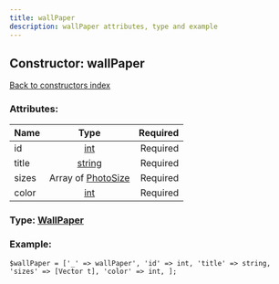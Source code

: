 ```yaml
---
title: wallPaper
description: wallPaper attributes, type and example
---
```

## Constructor: wallPaper  
[Back to constructors index](index.md)



### Attributes:

| Name     |    Type       | Required |
|----------|:-------------:|---------:|
|id|[int](../types/int.md) | Required|
|title|[string](../types/string.md) | Required|
|sizes|Array of [PhotoSize](../types/PhotoSize.md) | Required|
|color|[int](../types/int.md) | Required|



### Type: [WallPaper](../types/WallPaper.md)


### Example:

```
$wallPaper = ['_' => wallPaper', 'id' => int, 'title' => string, 'sizes' => [Vector t], 'color' => int, ];
```